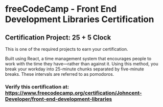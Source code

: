 # freeCodeCamp - Front End Development Libraries Certification
## Certification Project: 25 + 5 Clock
This is one of the required projects to earn your certification.

Built using React, a time management system that encourages people to work with the time they have—rather than against it. Using this method, you break your workday into 25-minute chunks separated by five-minute breaks. These intervals are referred to as pomodoros.

### Verify this certification at: https://www.freecodecamp.org/certification/Johncent-Developer/front-end-development-libraries
